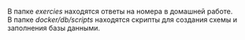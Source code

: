 В папке *exercies* находятся ответы на номера в домашней работе.  
В папке *docker/db/scripts* находятся скрипты для создания схемы и заполнения базы данными.